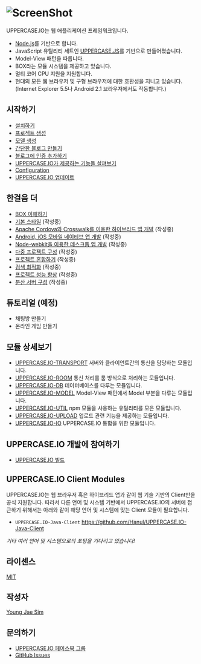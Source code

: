 # ![ScreenShot](https://raw.githubusercontent.com/Hanul/UPPERCASE.IO/master/LOGO.png)
UPPERCASE.IO는 웹 애플리케이션 프레임워크입니다.

* [Node.js](http://nodejs.org)를 기반으로 합니다.
* JavaScript 유틸리티 세트인 [UPPERCASE.JS](UPPERCASE.JS.md)를 기반으로 만들어졌습니다.
* Model-View 패턴을 따릅니다.
* BOX라는 모듈 시스템을 제공하고 있습니다.
* 멀티 코어 CPU 지원을 지원합니다.
* 현대의 모든 웹 브라우저 및 구형 브라우저에 대한 호환성을 지니고 있습니다. (Internet Explorer 5.5나 Android 2.1 브라우저에서도 작동합니다.)

## 시작하기
* [설치하기](INSTALL.md)
* [프로젝트 생성](CREATE_PROJECT.md)
* [모델 생성](CREATE_MODEL.md)
* [간단한 블로그 만들기](MAKE_BLOG.md)
* [블로그에 인증 추가하기](ADD_AUTH_TO_BLOG.md)
* [UPPERCASE.IO가 제공하는 기능들 살펴보기](OVERVIEW.md)
* [Configuration](CONFIG.md)
* [UPPERCASE.IO 업데이트](UPDATE.md)

## 한걸음 더
* [BOX 이해하기](BOX.md)
* [기본 스타일](BASE_STYLE.md) (작성중)
* [Apache Cordova와 Crosswalk를 이용한 하이브리드 앱 개발](CORDOVA.md) (작성중)
* [Android, iOS 모바일 네이티브 앱 개발](MOBILE_NATIVE.md) (작성중)
* [Node-webkit을 이용한 데스크톱 앱 개발](NODE_WEBKIT.md) (작성중)
* [다중 프로젝트 구성](MULTI_PROJECT.md) (작성중)
* [프로젝트 혼합하기](MIX_PROJECT.md) (작성중)
* [검색 최적화](SEO.md) (작성중)
* [프로젝트 성능 향상](SPEED_UP.md) (작성중)
* [분산 서버 구성](CLUSTERING.md) (작성중)

## 튜토리얼 (예정)
* 채팅방 만들기
* 온라인 게임 만들기

## 모듈 상세보기
* [UPPERCASE.IO-TRANSPORT](UPPERCASE.IO-TRANSPORT.md) 서버와 클라이언트간의 통신을 담당하는 모듈입니다.
* [UPPERCASE.IO-ROOM](UPPERCASE.IO-ROOM.md) 통신 처리를 룸 방식으로 처리하는 모듈입니다.
* [UPPERCASE.IO-DB](UPPERCASE.IO-DB.md) 데이터베이스를 다루는 모듈입니다.
* [UPPERCASE.IO-MODEL](UPPERCASE.IO-MODEL.md) Model-View 패턴에서 Model 부분을 다루는 모듈입니다.
* [UPPERCASE.IO-UTIL](UPPERCASE.IO-UTIL.md) npm 모듈을 사용하는 유틸리티를 모은 모듈입니다.
* [UPPERCASE.IO-UPLOAD](UPPERCASE.IO-UPLOAD.md) 업로드 관련 기능을 제공하는 모듈입니다.
* [UPPERCASE.IO-IO](UPPERCASE.IO-IO.md) UPPERCASE.IO 통합을 위한 모듈입니다.

## UPPERCASE.IO 개발에 참여하기
* [UPPERCASE.IO 빌드](BUILD.md)

## UPPERCASE.IO Client Modules
UPPERCASE.IO는 웹 브라우저 혹은 하이브리드 앱과 같이 웹 기술 기반의 Client만을 공식 지원합니다. 따라서 다른 언어 및 시스템 기반에서 UPPERCASE.IO의 서버에 접근하기 위해서는 아래와 같이 해당 언어 및 시스템에 맞는 Client 모듈이 필요합니다.

* `UPPERCASE.IO-Java-Client` https://github.com/Hanul/UPPERCASE.IO-Java-Client

*기타 여러 언어 및 시스템으로의 포팅을 기다리고 있습니다!*

## 라이센스
[MIT](../../LICENSE)

## 작성자
[Young Jae Sim](https://github.com/Hanul)

## 문의하기
* [UPPERCASE.IO 페이스북 그룹](https://www.facebook.com/groups/uppercase/)
* [GitHub Issues](https://github.com//UPPERCASE.IO/issues)
